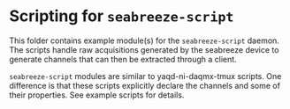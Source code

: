 # Scripting for `seabreeze-script`

This folder contains example module(s) for the `seabreeze-script` daemon.
The scripts handle raw acquisitions generated by the seabreeze device to generate channels that can then be extracted through a client.

`seabreeze-script` modules are similar to yaqd-ni-daqmx-tmux scripts.
One difference is that these scripts explicitly declare the channels and some of their properties.
See example scripts for details.
